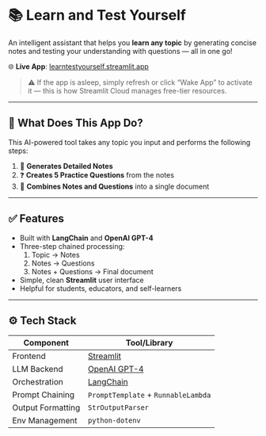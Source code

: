 # 📚 Learn and Test Yourself

An intelligent assistant that helps you **learn any topic** by generating concise notes and testing your understanding with questions — all in one go!

🌐 **Live App**: [learntestyourself.streamlit.app](https://learntestyourself.streamlit.app/)

> ⚠️ If the app is asleep, simply refresh or click “Wake App” to activate it — this is how Streamlit Cloud manages free-tier resources.

---

## 🧠 What Does This App Do?

This AI-powered tool takes any topic you input and performs the following steps:

1. 📝 **Generates Detailed Notes**  
2. ❓ **Creates 5 Practice Questions** from the notes  
3. 📄 **Combines Notes and Questions** into a single document

---

## ✅ Features

- Built with **LangChain** and **OpenAI GPT-4**
- Three-step chained processing:
  1. Topic → Notes  
  2. Notes → Questions  
  3. Notes + Questions → Final document
- Simple, clean **Streamlit** user interface
- Helpful for students, educators, and self-learners

---

## ⚙️ Tech Stack

| Component           | Tool/Library               |
|--------------------|----------------------------|
| Frontend           | [Streamlit](https://streamlit.io) |
| LLM Backend        | [OpenAI GPT-4](https://platform.openai.com) |
| Orchestration      | [LangChain](https://www.langchain.com) |
| Prompt Chaining    | `PromptTemplate` + `RunnableLambda` |
| Output Formatting  | `StrOutputParser` |
| Env Management     | `python-dotenv` |

